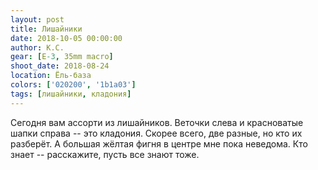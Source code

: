 ```yaml
---
layout: post
title: Лишайники
date: 2018-10-05 00:00:00
author: К.С.
gear: [E-3, 35mm macro]
shoot_date: 2018-08-24
location: Ёль-база
colors: ['020200', '1b1a03']
tags: [лишайники, кладония]
---
```

Сегодня вам ассорти из лишайников. Веточки слева и красноватые шапки справа -- это кладония. Скорее всего, две разные, но кто их разберёт. А большая жёлтая фигня в центре мне пока неведома. Кто знает -- расскажите, пусть все знают тоже.
